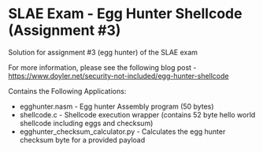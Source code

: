 # SLAE Exam - Egg Hunter Shellcode (Assignment #3)
Solution for assignment #3 (egg hunter) of the SLAE exam

For more information, please see the following blog post - https://www.doyler.net/security-not-included/egg-hunter-shellcode

Contains the Following Applications:
* egghunter.nasm - Egg hunter Assembly program (50 bytes)
* shellcode.c - Shellcode execution wrapper (contains 52 byte hello world shellcode including eggs and checksum)
* egghunter_checksum_calculator.py - Calculates the egg hunter checksum byte for a provided payload